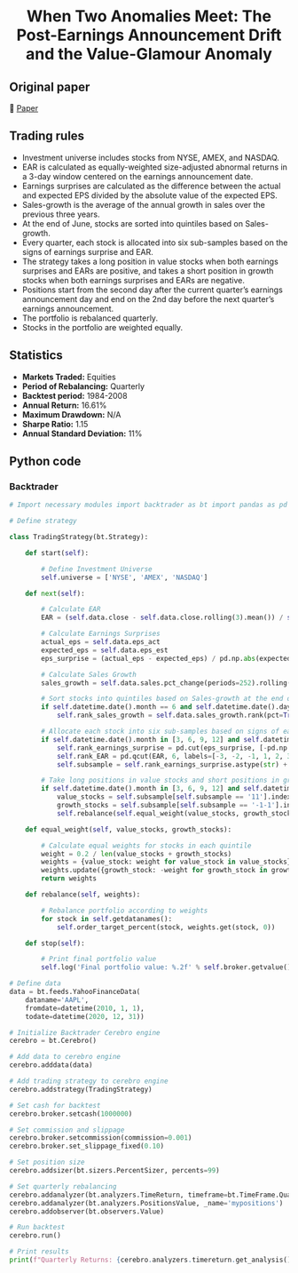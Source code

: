 <div align="center">
  <h1>When Two Anomalies Meet: The Post-Earnings Announcement Drift and the Value-Glamour Anomaly</h1>
</div>

## Original paper

📕 [Paper](https://papers.ssrn.com/sol3/papers.cfm?abstract_id=2601173)

## Trading rules

- Investment universe includes stocks from NYSE, AMEX, and NASDAQ.
- EAR is calculated as equally-weighted size-adjusted abnormal returns in a 3-day window centered on the earnings announcement date.
- Earnings surprises are calculated as the difference between the actual and expected EPS divided by the absolute value of the expected EPS.
- Sales-growth is the average of the annual growth in sales over the previous three years.
- At the end of June, stocks are sorted into quintiles based on Sales-growth.
- Every quarter, each stock is allocated into six sub-samples based on the signs of earnings surprise and EAR.
- The strategy takes a long position in value stocks when both earnings surprises and EARs are positive, and takes a short position in growth stocks when both earnings surprises and EARs are negative.
- Positions start from the second day after the current quarter’s earnings announcement day and end on the 2nd day before the next quarter’s earnings announcement.
- The portfolio is rebalanced quarterly.
- Stocks in the portfolio are weighted equally.

## Statistics

- **Markets Traded:** Equities
- **Period of Rebalancing:** Quarterly
- **Backtest period:** 1984-2008
- **Annual Return:** 16.61%
- **Maximum Drawdown:** N/A
- **Sharpe Ratio:** 1.15
- **Annual Standard Deviation:** 11%

## Python code

### Backtrader

```python
# Import necessary modules import backtrader as bt import pandas as pd

# Define strategy

class TradingStrategy(bt.Strategy):

    def start(self):

        # Define Investment Universe
        self.universe = ['NYSE', 'AMEX', 'NASDAQ']

    def next(self):

        # Calculate EAR
        EAR = (self.data.close - self.data.close.rolling(3).mean()) / self.data.close.std()

        # Calculate Earnings Surprises
        actual_eps = self.data.eps_act
        expected_eps = self.data.eps_est
        eps_surprise = (actual_eps - expected_eps) / pd.np.abs(expected_eps)

        # Calculate Sales Growth
        sales_growth = self.data.sales.pct_change(periods=252).rolling(3).mean()

        # Sort stocks into quintiles based on Sales-growth at the end of June
        if self.datetime.date().month == 6 and self.datetime.date().day == 30:
            self.rank_sales_growth = self.data.sales_growth.rank(pct=True)

        # Allocate each stock into six sub-samples based on signs of earnings surprise and EAR
        if self.datetime.date().month in [3, 6, 9, 12] and self.datetime.date().day == 2:
            self.rank_earnings_surprise = pd.cut(eps_surprise, [-pd.np.inf, -0.5, 0, pd.np.inf], labels=[-1, 0, 1], include_lowest=True)
            self.rank_EAR = pd.qcut(EAR, 6, labels=[-3, -2, -1, 1, 2, 3])
            self.subsample = self.rank_earnings_surprise.astype(str) + self.rank_EAR.astype(str)

        # Take long positions in value stocks and short positions in growth stocks
        if self.datetime.date().month in [3, 6, 9, 12] and self.datetime.date().day > 2 and self.datetime.date().day < 2+offset:
            value_stocks = self.subsample[self.subsample == '11'].index.tolist()
            growth_stocks = self.subsample[self.subsample == '-1-1'].index.tolist()
            self.rebalance(self.equal_weight(value_stocks, growth_stocks))

    def equal_weight(self, value_stocks, growth_stocks):

        # Calculate equal weights for stocks in each quintile
        weight = 0.2 / len(value_stocks + growth_stocks)
        weights = {value_stock: weight for value_stock in value_stocks}
        weights.update({growth_stock: -weight for growth_stock in growth_stocks})
        return weights

    def rebalance(self, weights):

        # Rebalance portfolio according to weights
        for stock in self.getdatanames():
            self.order_target_percent(stock, weights.get(stock, 0))

    def stop(self):

        # Print final portfolio value
        self.log('Final portfolio value: %.2f' % self.broker.getvalue())

# Define data
data = bt.feeds.YahooFinanceData(
    dataname='AAPL',
    fromdate=datetime(2010, 1, 1),
    todate=datetime(2020, 12, 31))

# Initialize Backtrader Cerebro engine
cerebro = bt.Cerebro()

# Add data to cerebro engine
cerebro.adddata(data)

# Add trading strategy to cerebro engine
cerebro.addstrategy(TradingStrategy)

# Set cash for backtest
cerebro.broker.setcash(1000000)

# Set commission and slippage
cerebro.broker.setcommission(commission=0.001)
cerebro.broker.set_slippage_fixed(0.10)

# Set position size
cerebro.addsizer(bt.sizers.PercentSizer, percents=99)

# Set quarterly rebalancing
cerebro.addanalyzer(bt.analyzers.TimeReturn, timeframe=bt.TimeFrame.Quarterly)
cerebro.addanalyzer(bt.analyzers.PositionsValue, _name='mypositions')
cerebro.addobserver(bt.observers.Value)

# Run backtest
cerebro.run()

# Print results
print(f"Quarterly Returns: {cerebro.analyzers.timereturn.get_analysis()['cumulative']}")
```